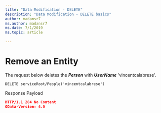 ```yaml
---
title: "Data Modification - DELETE"
description: "Data Modification - DELETE basics"
author: madansr7
ms.author: madansr7
ms.date: 7/1/2019
ms.topic: article
 
---
```


# Remove an Entity

The request below deletes the ***Person*** with ***UserName*** 'vincentcalabrese'.

`DELETE serviceRoot/People('vincentcalabrese')`


Response Payload

```json
HTTP/1.1 204 No Content
OData-Version: 4.0
```

